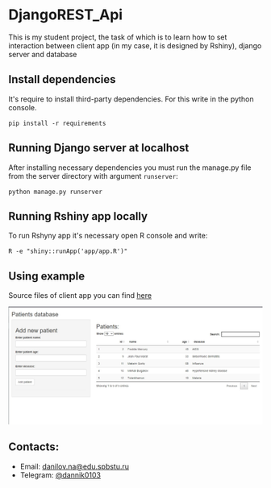 # DjangoREST_Api

This is my student project, the task of which is to learn how to set interaction between client app (in my case, it is designed by Rshiny), django server and database

## Install dependencies

It's require to install third-party dependencies.
For this write in the python console.

```
pip install -r requirements
```

## Running Django server at localhost

After installing necessary dependencies you must run the manage.py file from the server directory with argument `runserver`:

```
python manage.py runserver
```

## Running Rshiny app locally

To run Rshyny app it's necessary open R console and write:

```
R -e "shiny::runApp('app/app.R')"
```

## Using example
Source files of client app you can find [here](https://github.com/Dannikk/R_client/tree/develop)

![example](https://raw.githubusercontent.com/Dannikk/DjangoREST_Api/develop/r_app.jpg)

## Contacts:

* Email: danilov.na@edu.spbstu.ru
* Telegram: [@dannik0103](https://t.me/dannik0103)
